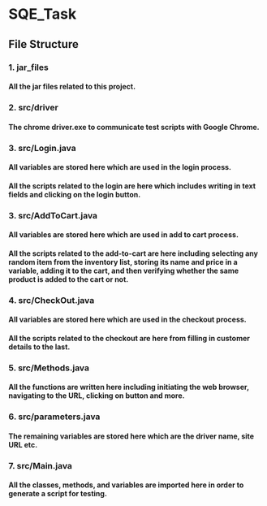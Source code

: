 # SQE_Task
## File Structure 

### 1. jar_files
#### All the jar files related to this project.

### 2. src/driver
#### The chrome driver.exe to communicate test scripts with Google Chrome.

### 3. src/Login.java
#### All variables are stored here which are used in the login process.
#### All the scripts related to the login are here which includes writing in text fields and clicking on the login button.

### 3. src/AddToCart.java
#### All variables are stored here which are used in add to cart process.
#### All the scripts related to the add-to-cart are here including selecting any random item from the inventory list, storing its name and price in a variable, adding it to the cart, and then verifying whether the same product is added to the cart or not.

### 4. src/CheckOut.java
#### All variables are stored here which are used in the checkout process.
#### All the scripts related to the checkout are here from filling in customer details to the last.

### 5. src/Methods.java
#### All the functions are written here including initiating the web browser, navigating to the URL, clicking on button and more.

### 6. src/parameters.java
#### The remaining variables are stored here which are the driver name, site URL etc. 

### 7. src/Main.java
#### All the classes, methods, and variables are imported here in order to generate a script for testing.
